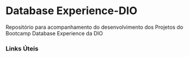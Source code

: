# Database Experience-DIO
Repositório para acompanhamento do desenvolvimento dos Projetos do Bootcamp Database Experience da DIO

### Links Úteis
